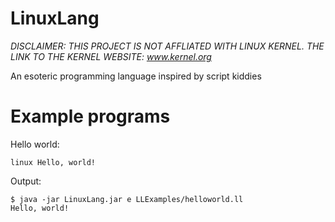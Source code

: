 # LinuxLang
*DISCLAIMER: THIS PROJECT IS NOT AFFLIATED WITH LINUX KERNEL. THE LINK TO THE KERNEL WEBSITE: www.kernel.org*

An esoteric programming language inspired by script kiddies
# Example programs
Hello world:
```
linux Hello, world!
```
Output:
```
$ java -jar LinuxLang.jar e LLExamples/helloworld.ll 
Hello, world!
```
